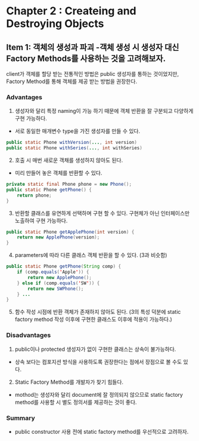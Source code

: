 # Chapter 2 : Createing and Destroying Objects

## Item 1: 객체의 생성과 파괴 -객체 생성 시 생성자 대신 Factory Methods를 사용하는 것을 고려해보자.

client가 객체를 할당 받는 전통적인 방법은 public 생성자를 통하는 것이었지만,
Factory Method를 통해 객체를 제공 받는 방법을 권장한다.

### Advantages
1. 생성자와 달리 특정 naming이 가능 하기 때문에 객체 반환을 잘 구분되고 다양하게 구현 가능하다.
- 서로 동일한 매개변수 type을 가진 생성자를 만들 수 있다.
```JAVA
public static Phone withVersion(..., int version)
public static Phone withSeries(..., int withSeries)
```

2. 호출 시 매번 새로운 객채를 생성하지 않아도 된다.
- 미리 만들어 놓은 객체를 반환할 수 있다.
```JAVA
private static final Phone phone = new Phone();
public static Phone getPhone() {
    return phone;
}
```

3. 반환할 클래스를 유연하게 선택하며 구현 할 수 있다. 구현체가 아닌 인터페이스만 노출하여 구현 가능하다.

```JAVA
public static Phone getApplePhone(int version) {
    return new ApplePhone(version);
}
```

4. parameters에 따라 다른 클래스 객체 반환을 할 수 있다.
(3과 비슷함)
```JAVA
public static Phone getPhone(String comp) {
    if (comp.equals('Apple')) {
        return new ApplePhone();
    } else if (comp.equals('SW')) {
        return new SWPhone();
    } ...
}
```

5. 함수 작성 시점에 반환 객체가 존재하지 않아도 된다. 
(3의 특성 덕분에 static factory method 작성 이후에 구현한 클래스도 이후에 적용이 가능하다.)


### Disadvantages
1. public이나 protected 생성자가 없이 구현한 클래스는 상속이 불가능하다.
- 상속 보다는 컴포지션 방식을 사용하도록 권장한다는 점에서 장점으로 볼 수도 있다.
2. Static Factory Method를 개발자가 찾기 힘들다.
- mothod는 생성자와 달리 document에 잘 정의되지 않으므로 static factory method를 사용할 시 별도 정의서를 제공하는 것이 좋다.


### Summary
- public constructor 사용 전에 static factory method를 우선적으로 고려하자.
